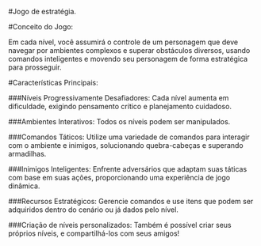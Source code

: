 #Jogo de estratégia.

#Conceito do Jogo:
<p>Em cada nível, você assumirá o controle de um personagem que deve navegar por ambientes complexos e superar obstáculos diversos, usando comandos inteligentes e movendo seu personagem de forma estratégica para prosseguir.</p>

#Características Principais:

###Níveis Progressivamente Desafiadores:
  Cada nível aumenta em dificuldade, exigindo pensamento crítico e planejamento cuidadoso.

###Ambientes Interativos:
  Todos os níveis podem ser manipulados.

###Comandos Táticos:
  Utilize uma variedade de comandos para interagir com o ambiente e inimigos, solucionando quebra-cabeças e superando armadilhas.

###Inimigos Inteligentes:
  Enfrente adversários que adaptam suas táticas com base em suas ações, proporcionando uma experiência de jogo dinâmica.

###Recursos Estratégicos:
  Gerencie comandos e use itens que podem ser adquiridos dentro do cenário ou já dados pelo nível.

###Criação de níveis personalizados:
  Também é possível criar seus próprios níveis, e compartilhá-los com seus amigos!
